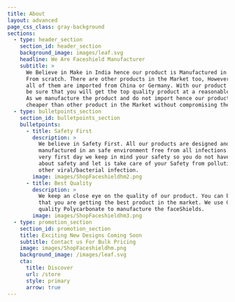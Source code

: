 ```yaml
---
title: About
layout: advanced
page_css_class: gray-background
sections:
  - type: header_section
    section_id: header_section
    background_image: images/leaf.svg
    headline: We Are Faceshield Manufacturer
    subtitle: >
      We Believe in Make in India hence our product is Manufactured in India
      From scratch. There are other products in the Market too, However most or
      all of them are imported from China or Germany. With our product you can
      be sure that you will get the top quality product at a reasonable price.
      As we manufacture the product and do not import hence our product is
      cheaper than other product in the Market without compromising the Quality.
  - type: bulletpoints_section
    section_id: bulletpoints_section
    bulletpoints:
      - title: Safety First
        description: >
          We believe in Safety First. All our products are designed and
          manufactured in an safe environment free from all infections. From the
          very first day we keep in mind your safety so you do not have to worry
          about safety and let is take care of your Safety from pollution or any
          other viral/bacterial infection.
        image: images/ShopFaceshieldhm2.png
      - title: Best Quality
        description: >
          We keep an close eye on the quality of our product. You can be sure
          that you are getting the best product in the market. We use Garde A
          quality Polycarbonate to manufacture the faceShields.
        image: images/ShopFaceshieldhm3.png
  - type: promotion_section
    section_id: promotion_section
    title: Exciting New Designs Coming Soon
    subtitle: Contact us For Bulk Pricing
    image: images/ShopFaceshieldhm.png
    background_image: /images/leaf.svg
    cta:
      title: Discover
      url: /store
      style: primary
      arrow: true
---
```

